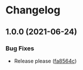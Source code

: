 # Changelog

## 1.0.0 (2021-06-24)


### Bug Fixes

* Release please ([fa8564c](https://www.github.com/jmagnusson/deploy-helm-gke-action/commit/fa8564cd6cef422b80b86dd0eaf7eed11ee788a7))
